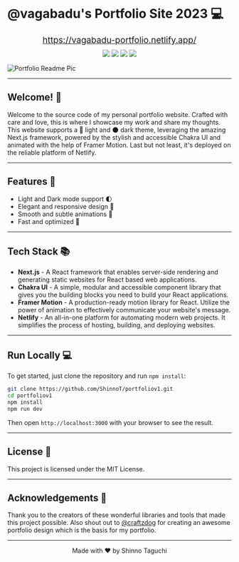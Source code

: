 # **@vagabadu**'s Portfolio Site 2023 💻

<div align="center">
<a href="https://vagabadu-portfolio.netlify.app/" style="font-size:1.2rem;">https://vagabadu-portfolio.netlify.app/</a>
</div>

<div align="center" style="margin-bottom:10px;margin-top:10px;">
    <img src="https://img.shields.io/badge/Made%20with-Next.js-blue" />
    <img src="https://img.shields.io/badge/Powered%20by-Chakra%20UI-purple" />
    <img src="https://img.shields.io/badge/Animated%20with-Framer%20Motion-orange" />
    <img src="https://img.shields.io/badge/Deployed%20on-Netlify-green" />
</div>

![Portfolio Readme Pic](https://github.com/ShinnoT/portfoliov1/assets/26269548/c6e252de-dfde-4372-92d1-75225a862bf7)

---

## Welcome! 🎉

Welcome to the source code of my personal portfolio website. Crafted with care and love, this is where I showcase my work and share my thoughts. This website supports a 🔆 light and 🌑 dark theme, leveraging the amazing Next.js framework, powered by the stylish and accessible Chakra UI and animated with the help of Framer Motion. Last but not least, it's deployed on the reliable platform of Netlify.

---

## Features 🌟

-   Light and Dark mode support 🌓
-   Elegant and responsive design 📱
-   Smooth and subtle animations 💫
-   Fast and optimized 🚀

---

## Tech Stack 📚

-   **Next.js** - A React framework that enables server-side rendering and generating static websites for React based web applications.
-   **Chakra UI** - A simple, modular and accessible component library that gives you the building blocks you need to build your React applications.
-   **Framer Motion** - A production-ready motion library for React. Utilize the power of animation to effectively communicate your website's message.
-   **Netlify** - An all-in-one platform for automating modern web projects. It simplifies the process of hosting, building, and deploying websites.

---

## Run Locally 💻

To get started, just clone the repository and run `npm install`:

```bash
git clone https://github.com/ShinnoT/portfoliov1.git
cd portfoliov1
npm install
npm run dev
```

Then open `http://localhost:3000` with your browser to see the result.

---

## License 📝

This project is licensed under the MIT License.

---

## Acknowledgements 👏

Thank you to the creators of these wonderful libraries and tools that made this project possible. Also shout out to [@craftzdog](https://github.com/craftzdog) for creating an awesome portfolio design which is the basis for my portfolio.

---

<p align="center">Made with ❤️ by Shinno Taguchi</p>
